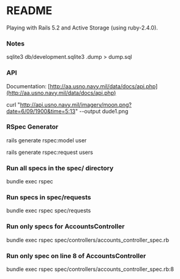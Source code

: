 # README

Playing with Rails 5.2 and Active Storage (using ruby-2.4.0).

### Notes

sqlite3 db/development.sqlite3 .dump > dump.sql

### API

Documentation: [http://aa.usno.navy.mil/data/docs/api.php](http://aa.usno.navy.mil/data/docs/api.php)

curl "http://api.usno.navy.mil/imagery/moon.png?date=6/09/1900&time=5:13" --output dude1.png

### RSpec Generator
rails generate rspec:model user

rails generate rspec:request users

### Run all specs in the spec/ directory
bundle exec rspec

### Run specs in spec/requests
bundle exec rspec spec/requests

### Run only specs for AccountsController
bundle exec rspec spec/controllers/accounts_controller_spec.rb

### Run only spec on line 8 of AccountsController
bundle exec rspec spec/controllers/accounts_controller_spec.rb:8